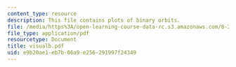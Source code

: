 ```yaml
---
content_type: resource
description: This file contains plots of binary orbits.
file: /media/https%3A/open-learning-course-data-rc.s3.amazonaws.com/8-282j-introduction-to-astronomy-spring-2006/e9b20ae1eb7b06a9e256291997f24349_visualb.pdf
file_type: application/pdf
resourcetype: Document
title: visualb.pdf
uid: e9b20ae1-eb7b-06a9-e256-291997f24349
---
```

